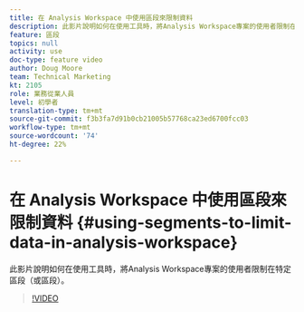 ```yaml
---
title: 在 Analysis Workspace 中使用區段來限制資料
description: 此影片說明如何在使用工具時，將Analysis Workspace專案的使用者限制在特定區段（或區段）。
feature: 區段
topics: null
activity: use
doc-type: feature video
author: Doug Moore
team: Technical Marketing
kt: 2105
role: 業務從業人員
level: 初學者
translation-type: tm+mt
source-git-commit: f3b3fa7d91b0cb21005b57768ca23ed6700fcc03
workflow-type: tm+mt
source-wordcount: '74'
ht-degree: 22%

---
```



# 在 Analysis Workspace 中使用區段來限制資料 {#using-segments-to-limit-data-in-analysis-workspace}

此影片說明如何在使用工具時，將Analysis Workspace專案的使用者限制在特定區段（或區段）。

>[!VIDEO](https://video.tv.adobe.com/v/24038/?quality=12)